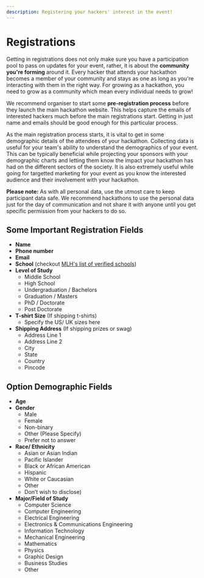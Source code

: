 ```yaml
---
description: Registering your hackers' interest in the event!
---
```


# Registrations

Getting in registrations does not only make sure you have a participation pool to pass on updates for your event, rather, it is about the **community you're forming** around it. Every hacker that attends your hackathon becomes a member of your community and stays as one as long as you're interacting with them in the right way. For growing as a hackathon, you need to grow as a community which mean every individual needs to grow!

We recommend organiser to start some **pre-registration process** before they launch the main hackathon website. This helps capture the emails of interested hackers much before the main registrations start. Getting in just name and emails should be good enough for this particular process.

As the main registration process starts, it is vital to get in some demographic details of the attendees of your hackathon. Collecting data is useful for your team's ability to understand the demographics of your event. This can be typically beneficial while projecting your sponsors with your demographic charts and letting them know the impact your hackathon has had on the different sectors of the society. It is also extremely useful while going for targetted marketing for your event as you know the interested audience and their involvement with your hackathon.

**Please note:** As with all personal data, use the utmost care to keep participant data safe. We recommend hackathons to use the personal data just for the day of communication and not share it with anyone until you get specific permission from your hackers to do so.

## Some Important Registration Fields

* **Name**
* **Phone number**
* **Email**
* **School** \(checkout [MLH's list of verified schools](https://github.com/MLH/mlh-policies/blob/master/schools.csv)\)
* **Level of Study**
  * Middle School
  * High School
  * Undergraduation / Bachelors
  * Graduation / Masters
  * PhD / Doctorate
  * Post Doctorate
* **T-shirt Size** \(If shipping t-shirts\) 
  * Specify the US/ UK sizes here
* **Shipping Address** \(If shipping prizes or swag\)
  * Address Line 1
  * Address Line 2
  * City
  * State
  * Country
  * Pincode

## Option Demographic Fields

* **Age**
* **Gender** 
  * Male
  * Female
  * Non-binary
  * Other \(Please Specify\)
  * Prefer not to answer
* **Race/ Ethnicity** 
  * Asian or Asian Indian
  * Pacific Islander
  * Black or African American 
  * Hispanic
  * White or Caucasian
  * Other
  * Don’t wish to disclose\)
* **Major/Field of Study** 
  * Computer Science
  * Computer Engineering
  * Electrical Engineering
  * Electronics & Communications Engineering
  * Information Technology
  * Mechanical Engineering
  * Mathematics
  * Physics
  * Graphic Design
  * Business Studies
  * Other

